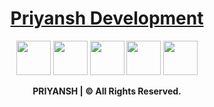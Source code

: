 <h1 align="center"> <a href="https://oye.pages.dev/6b9qyb"> Priyansh Development </a> </h1>
<p align="center"> 
  <a href="https://oye.pages.dev/q325qk"><img src="https://oyepriyansh.pages.dev/i/ig.png" height="55px"></a>
  <a href="https://oye.pages.dev/t25jq0"><img src="https://oyepriyansh.pages.dev/i/w.png" height="55px"></a>
  <a href="https://oye.pages.dev/28rwld"><img src="https://oyepriyansh.pages.dev/i/got.png" height="55px"></a>
  <a href="https://oye.pages.dev/5ao29f"><img src="https://oyepriyansh.pages.dev/i/lin.png" height="55px"></a>
  <a href="https://oye.pages.dev/amsp7j"><img src="https://oyepriyansh.pages.dev/i/d.png" height="55px"></a>
</p>
<p align="center"> <b> PRIYANSH | © All Rights Reserved. </b> </p>
